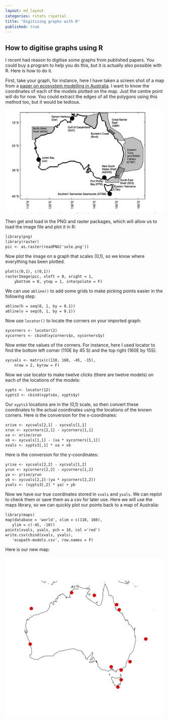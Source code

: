 ```yaml
---
layout: md_layout
categories: rstats rspatial
title: "Digitising graphs with R"
published: true  
---
```


## How to digitise graphs using R



I recent had reason to digitise some graphs from published papers. You could buy a program to help you do this, but it is actually also possible with R. Here is how to do it.

First, take your graph, for instance, here I have taken a screen shot of a map from a  [paper on ecosystem modelling in Australia](http://onlinelibrary.wiley.com/doi/10.1111/j.1365-2486.2009.02046.x/full). I want to know the coordinates of each of the models plotted on the map. Just the centre point will do for now. You could extract the edges of all the polygons using this method too, but it would be tedious.

<img src ="/Images/ecopath-models.png" alt="ecopath-models" class="image_float"/>

Then get and load in the PNG and raster packages, which will allow us to load the image file and plot it in R:

    library(png)
    library(raster)
    pic <- as.raster(readPNG('sole.png'))

Now plot the image on a graph that scales (0,1), so we know where everything has been plotted.  

    plot(c(0,1), c(0,1))
    rasterImage(pic, xleft = 0, xright = 1,
        ybottom = 0, ytop = 1, interpolate = F)

We can use `abline()` to add some grids to make picking points easier in the following step:

    abline(h = seq(0, 1, by = 0.1))
    abline(v = seq(0, 1, by = 0.1))

Now use `locator()` to locate the corners on your imported graph:

    xycorners <- locator(2)
    xycorners <- cbind(xycorners$x, xycorners$y)

Now enter the values of the corners. For instance, here I used locator to find the bottom left corner (110E by 45 S) and the top right (160E by 15S).

    xycvals <- matrix(c(110, 160, -45, -15),
        nrow = 2, byrow = F)

Now we use locator to make twelve clicks (there are twelve models) on each of the locations of the models:

    xypts <- locator(12)
    xypts3 <- cbind(xypts$x, xypts$y)

Our `xypts3` locations are in the (0,1) scale, so then convert these coordinates to the actual coordinates using the locations of the known corners. Here is the conversion for the x-coordinates:

    xrise <- xycvals[2,1] - xycvals[1,1]
    xrun <- xycorners[2,1] - xycorners[1,1]
    xa <- xrise/xrun
    xb <- xycvals[1,1] - (xa * xycorners[1,1])
    xvals <- xypts3[,1] * xa + xb

 Here is the conversion for the y-coordinates:

    yrise <- xycvals[2,2] - xycvals[1,2]
    yrun <- xycorners[2,2] - xycorners[1,2]
    ya <- yrise/yrun
    yb <- xycvals[2,2]-(ya * xycorners[2,2])
    yvals <- (xypts3[,2] * ya) + yb

Now we have our true coordinates stored in `xvals` and `yvals`. We can replot to check them or save them as a csv for later use. Here we will use the maps library, so we can quickly plot our points back to a map of Australia:

    library(maps)
    map(database = 'world', xlim = c(110, 160),
       ylim = c(-45, -10))
    points(xvals, yvals, pch = 16, col ='red')
    write.csv(cbind(xvals, yvals),
       'ecopath-models.csv', row.names = F)

Here is our new map:

<img src ="/Images/ecopath-models-new.png" alt="ecopath-models" class="wide_image"/>  
